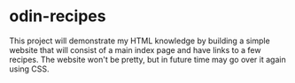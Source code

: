 # odin-recipes
This project will demonstrate my HTML knowledge by building a simple website that will consist of a main index page and have links to a few recipes. The website won't be pretty, but in future time may go over it again using CSS.